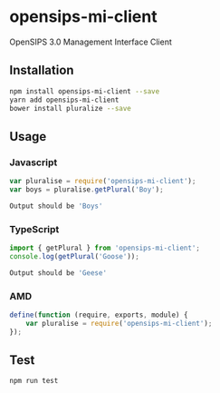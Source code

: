 # opensips-mi-client

OpenSIPS 3.0 Management Interface Client

## Installation

```sh
npm install opensips-mi-client --save
yarn add opensips-mi-client
bower install pluralize --save
```

## Usage

### Javascript

```javascript
var pluralise = require('opensips-mi-client');
var boys = pluralise.getPlural('Boy');
```

```sh
Output should be 'Boys'
```

### TypeScript

```typescript
import { getPlural } from 'opensips-mi-client';
console.log(getPlural('Goose'));
```

```sh
Output should be 'Geese'
```

### AMD

```javascript
define(function (require, exports, module) {
    var pluralise = require('opensips-mi-client');
});
```

## Test

```sh
npm run test
```
